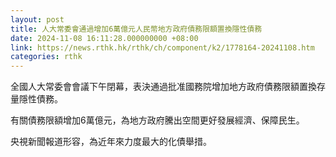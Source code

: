 ```yaml
---
layout: post
title: 人大常委會通過增加6萬億元人民幣地方政府債務限額置換隱性債務
date: 2024-11-08 16:11:28.000000000 +08:00
link: https://news.rthk.hk/rthk/ch/component/k2/1778164-20241108.htm
categories: rthk
---
```


全國人大常委會會議下午閉幕，表決通過批准國務院增加地方政府債務限額置換存量隱性債務。

有關債務限額增加6萬億元，為地方政府騰出空間更好發展經濟、保障民生。

央視新聞報道形容，為近年來力度最大的化債舉措。
